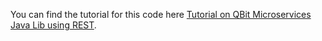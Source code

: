 You can find the tutorial for this code here [Tutorial on QBit Microservices Java Lib using REST](https://github.com/MammatusTech/qbit-microservices-examples/wiki/QBit-Microservices-Java-Lib-RESTful).

